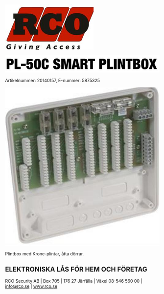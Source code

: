 ![](_page_0_Picture_0.jpeg)

![](_page_0_Picture_1.jpeg)

Artikelnummer: 20140157, E-nummer: 5875325

![](_page_0_Picture_3.jpeg)

Plintbox med Krone-plintar, åtta dörrar.

## ELEKTRONISKA LÅS FÖR HEM OCH FÖRETAG

RCO Security AB | Box 705 | 176 27 Järfälla | Växel 08-546 560 00 | info@rco.se | www.rco.se